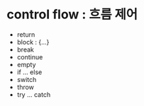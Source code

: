 # control flow : 흐름 제어

- return
- block : {...}
- break
- continue
- empty
- if ... else
- switch
- throw
- try ... catch
